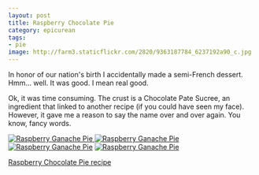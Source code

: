 ```yaml
---
layout: post
title: Raspberry Chocolate Pie
category: epicurean
tags:
- pie
image: http://farm3.staticflickr.com/2820/9363187784_6237192a90_c.jpg
---
```


In honor of our nation's birth I accidentally made a semi-French dessert. Hmm... well. It was good. I mean real good.

Ok, it was time consuming. The crust is a Chocolate Pate Sucree, an ingredient that linked to another recipe (if you could have seen my face). However, it gave me a reason to say the name over and over again. You know, fancy words.

<div class="photos">
<a href="http://www.flickr.com/photos/91218249@N05/9360406879/" title="Raspberry Ganache Pie by katydecorah, on Flickr">
<img src="http://farm4.staticflickr.com/3767/9360406879_1564d9a2b7.jpg" class="img-thirds" alt="Raspberry Ganache Pie"></a><a href="http://www.flickr.com/photos/91218249@N05/9363185332/" title="Raspberry Ganache Pie by katydecorah, on Flickr">
<img src="http://farm8.staticflickr.com/7417/9363185332_83510a83e7.jpg" class="img-thirds" alt="Raspberry Ganache Pie"></a><a href="http://www.flickr.com/photos/91218249@N05/9360411037/" title="Raspberry Ganache Pie by katydecorah, on Flickr">
<img src="http://farm4.staticflickr.com/3706/9360411037_abc6fa513b.jpg" class="img-thirds" alt="Raspberry Ganache Pie"></a>
<a href="http://www.flickr.com/photos/91218249@N05/9363187784/" title="Raspberry Ganache Pie by katydecorah, on Flickr">
<img src="http://farm3.staticflickr.com/2820/9363187784_6237192a90_c.jpg" alt="Raspberry Ganache Pie" class="pop-out"></a>
</div>

[Raspberry Chocolate Pie recipe](http://www.marthastewart.com/354896/raspberry-chocolate-pie)
